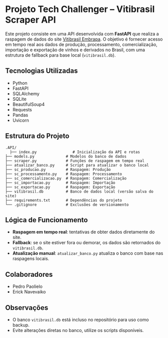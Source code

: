 # Projeto Tech Challenger – Vitibrasil Scraper API

Este projeto consiste em uma API desenvolvida com **FastAPI** que realiza a raspagem de dados do site [Vitibrasil Embrapa](http://vitibrasil.cnpuv.embrapa.br/index.php?subopcao=subopt_01&opcao=opt_06). O objetivo é fornecer acesso em tempo real aos dados de produção, processamento, comercialização, importação e exportação de vinhos e derivados no Brasil, com uma estrutura de fallback para base local (`vitibrasil.db`).

## Tecnologias Utilizadas

- Python
- FastAPI
- SQLAlchemy
- SQLite
- BeautifulSoup4
- Requests
- Pandas
- Uvicorn

## Estrutura do Projeto

```
.API/
  ├── index.py                # Inicialização da API e rotas
├── models.py              # Modelos do banco de dados
├── scraper.py             # Funções de raspagem em tempo real
├── atualizar_banco.py     # Script para atualizar o banco local
├── sc_producao.py         # Raspagem: Produção
├── sc_processamento.py    # Raspagem: Processamento
├── sc_comercializacao.py  # Raspagem: Comercialização
├── sc_importacao.py       # Raspagem: Importação
├── sc_exportacao.py       # Raspagem: Exportação
├── vitibrasil.db          # Banco de dados local (versão salva do site)
├── requirements.txt       # Dependências do projeto
└── .gitignore             # Exclusões de versionamento
```
## Lógica de Funcionamento

- **Raspagem em tempo real**: tentativas de obter dados diretamente do site.
- **Fallback**: se o site estiver fora ou demorar, os dados são retornados do `vitibrasil.db`.
- **Atualização manual**: `atualizar_banco.py` atualiza o banco com base nas raspagens locais.

## Colaboradores

- Pedro Paolielo
- Erick Navevaiko

## Observações

- O banco `vitibrasil.db` está incluso no repositório para uso como backup.
- Evite alterações diretas no banco, utilize os scripts disponíveis.
